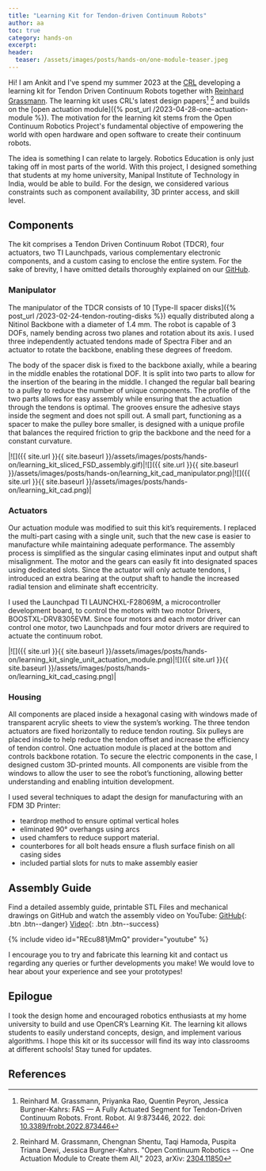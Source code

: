 ```yaml
---
title: "Learning Kit for Tendon-driven Continuum Robots"
author: aa
toc: true
category: hands-on
excerpt: 
header:
  teaser: /assets/images/posts/hands-on/one-module-teaser.jpeg
---
```

Hi! I am Ankit and I've spend my summer 2023 at the [CRL](https://crl.utm.utoronto.ca/) developing a learning kit for Tendon Driven Continuum Robots together with [Reinhard Grassmann](https://reinhardgrassmann.github.io/). The learning kit uses CRL's latest design papers[^fas] [^arXiv2023] and builds on the [open actuation module]({% post_url /2023-04-28-one-actuation-module %}). The motivation for the learning kit stems from the Open Continuum Robotics Project's fundamental objective of empowering the world with open hardware and open software to create their continuum robots. 

The idea is something I can relate to largely. Robotics Education is only just taking off in most parts of the world. With this project, I designed something that students at my home university, Manipal Institute of Technology in India, would be able to build. For the design, we considered various constraints such as component availability, 3D printer access, and skill level.  

## Components
The kit comprises a Tendon Driven Continuum Robot (TDCR), four actuators, two TI Launchpads, various complementary electronic components, and a custom casing to enclose the entire system. For the sake of brevity, I have omitted details thoroughly explained on our [GitHub](https://github.com/ContinuumRoboticsLab/OpenCR-Hardware).

### Manipulator
The manipulator of the TDCR consists of 10 [Type-II spacer disks]({% post_url /2023-02-24-tendon-routing-disks %}) equally distributed along a Nitinol Backbone with a diameter of 1.4 mm. The robot is capable of 3 DOFs, namely bending across two planes and rotation about its axis. I used three independently actuated tendons made of Spectra Fiber and an actuator to rotate the backbone, enabling these degrees of freedom. 

The body of the spacer disk is fixed to the backbone axially, while a bearing in the middle enables the rotational DOF. It is split into two parts to allow for the insertion of the bearing in the middle. I changed the regular ball bearing to a pulley to reduce the number of unique components. The profile of the two parts allows for easy assembly while ensuring that the actuation through the tendons is optimal. The grooves ensure the adhesive stays inside the segment and does not spill out. A small part, functioning as a spacer to make the pulley bore smaller, is designed with a unique profile that balances the required friction to grip the backbone and the need for a constant curvature. 

|![]({{ site.url }}{{ site.baseurl }}/assets/images/posts/hands-on/learning_kit_sliced_FSD_assembly.gif)|![]({{ site.url }}{{ site.baseurl }}/assets/images/posts/hands-on/learning_kit_cad_manipulator.png)|![]({{ site.url }}{{ site.baseurl }}/assets/images/posts/hands-on/learning_kit_cad.png)|

### Actuators
Our actuation module was modified to suit this kit’s requirements. I replaced the multi-part casing with a single unit, such that the new case is easier to manufacture while maintaining adequate performance. The assembly process is simplified as the singular casing eliminates input and output shaft misalignment. The motor and the gears can easily fit into designated spaces using dedicated slots. Since the actuator will only actuate tendons, I introduced an extra bearing at the output shaft to handle the increased radial tension and eliminate shaft eccentricity. 

I used the Launchpad TI LAUNCHXL-F28069M, a microcontroller development board, to control the motors with two motor Drivers, BOOSTXL-DRV8305EVM. Since four motors and each motor driver can control one motor, two Launchpads and four motor drivers are required to actuate the continuum robot.  

|![]({{ site.url }}{{ site.baseurl }}/assets/images/posts/hands-on/learning_kit_single_unit_actuation_module.png)|![]({{ site.url }}{{ site.baseurl }}/assets/images/posts/hands-on/learning_kit_cad_casing.png)|

### Housing
All components are placed inside a hexagonal casing with windows made of transparent acrylic sheets to view the system’s working. The three tendon actuators are fixed horizontally to reduce tendon routing. Six pulleys are placed inside to help reduce the tendon offset and increase the efficiency of tendon control. One actuation module is placed at the bottom and controls backbone rotation. To secure the electric components in the case, I designed custom 3D-printed mounts. All components are visible from the windows to allow the user to see the robot’s functioning, allowing better understanding and enabling intuition development.   

I used several techniques to adapt the design for manufacturing with an FDM 3D Printer:
- teardrop method to ensure optimal vertical holes
- eliminated 90° overhangs using arcs 
- used chamfers to reduce support material. 
- counterbores for all bolt heads ensure a flush surface finish on all casing sides
- included partial slots for nuts to make assembly easier

## Assembly Guide
Find a detailed assembly guide, printable STL Files and mechanical drawings on GitHub and watch the assembly video on YouTube:
[GitHub](https://github.com/ContinuumRoboticsLab/OpenCR-Hardware){: .btn .btn--danger} 
[Video](https://youtu.be/REcu881jMmQ){: .btn .btn--success}

{% include video id="REcu881jMmQ" provider="youtube" %}

I encourage you to try and fabricate this learning kit and contact us regarding any queries or further developments you make! We would love to hear about your experience and see your prototypes!

## Epilogue
I took the design home and encouraged robotics enthusiasts at my home university to build and use OpenCR’s Learning Kit. The learning kit allows students to easily understand concepts, design, and implement various algorithms. I hope this kit or its successor will find its way into classrooms at different schools! Stay tuned for updates.

## References

[^fas]: Reinhard M. Grassmann, Priyanka Rao, Quentin Peyron, Jessica Burgner-Kahrs: FAS — A Fully Actuated Segment for Tendon-Driven Continuum Robots. Front. Robot. AI 9:873446, 2022. doi: [10.3389/frobt.2022.873446](https://doi.org/10.3389/frobt.2022.873446)

[^arXiv2023]: Reinhard M. Grassmann, Chengnan Shentu, Taqi Hamoda, Puspita Triana Dewi, Jessica Burgner-Kahrs. "Open Continuum Robotics -- One Actuation Module to Create them All," 2023, arXiv: [2304.11850](https://arxiv.org/abs/2304.11850)
